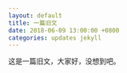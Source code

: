 ```yaml
---
layout: default 
title: 一篇旧文
date: 2018-06-09 13:00:00 +0800
categories: updates jekyll
---
```


这是一篇旧文，大家好，没想到吧。